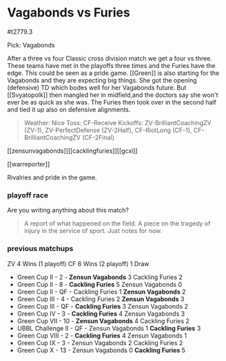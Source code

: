 # Vagabonds vs Furies

#t2779.3

Pick: Vagabonds

After a three vs four Classic cross division match we get a four vs three. These teams have met in the playoffs three times and the Furies have the edge. This could be seen as a pride game. [[Green]] is also starting for the Vagabonds and they are expecting big things. She got the opening (defensive) TD which bodes well for her Vagabonds future. But [[Svyatopolk]] then mangled her in midfield,and the doctors say she won't ever be as quick as she was. The Furies then took over in the second half and tied it up also on defensive alignments.

> Weather: Nice
> Toss: CF-Receive
> Kickoffs: ZV-BrilliantCoachingZV (ZV-1), ZV-PerfectDefense (ZV-2Half), CF-RiotLong (CF-1), CF-BrilliantCoachingZV (CF-2Final)

[[zensunvagabonds]][[cacklingfuries]][[gcxi]]

[[warreporter]] 

Rivalries and pride in the game.

### playoff race



Are you writing anything about this match?

> A report of what happened on the field.
> A piece on the tragedy of injury in the service of sport.
> Just notes for now.

### previous matchups

ZV 4 Wins (1 playoff)
CF 6 Wins (2 playoff)
1 Draw

* Green Cup II - 2 - **Zensun Vagabonds** 3 Cackling Furies 2
* Green Cup II - 8 - **Cackling Furies** 5 Zensun Vagabonds 0
* Green Cup II - QF - Cackling Furies 1 **Zensun Vagabonds** 2
* Green Cup III - 4 - Cackling Furies 2 **Zensun Vagabonds** 3
* Green Cup III - QF - **Cackling Furies** 3 Zensun Vagabonds 2
* Green Cup IV - 3 - **Cackling Furies** 4 Zensun Vagabonds 3
* Green Cup VII - 10 - **Zensun Vagabonds** 4 Cackling Furies 2
* UBBL Challenge II - QF - Zensun Vagabonds 1 **Cackling Furies** 3
* Green Cup VIII - 2 - **Cackling Furies** 4 Zensun Vagabonds 1
* Green Cup IX - 3 - Zensun Vagabonds 2 Cackling Furies 2
* Green Cup X - 13 - Zensun Vagabonds 0 **Cackling Furies** 5


